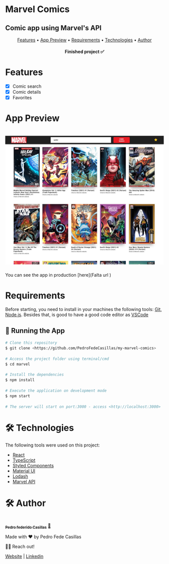 # Marvel Comics

## Comic app using Marvel's API

<p align="center">
 <a href="#features">Features</a> •
 <a href="#demo">App Preview</a> •
 <a href="#requirements">Requirements</a> •
 <a href="#technologies">Technologies</a> • 
 <a href="#author">Author</a>
</p>

<h4 align="center"> 
	Finished project ✅
</h4>

<h1 id="features">Features</h1>

- [x] Comic search
- [x] Comic details
- [x] Favorites

<h1 id="demo">App Preview</h1>

<h1 align="center">
  <img alt="Marvel's Comic Search" title="#MarvelsComicSearch" src="./src/assets/images/marvel_preview.jpeg" />
</h1>

You can see the app in production [here](Falta url )

<h1 id="requirements">Requirements</h1>

Before starting, you need to install in your machines the following tools:
[Git](https://git-scm.com), [Node.js](https://nodejs.org/en/).
Besides that, is good to have a good code editor as [VSCode](https://code.visualstudio.com/)

## 🎲 Running the App

```bash
# Clone this repository
$ git clone <https://github.com/PedroFedeCasillas/my-marvel-comics>

# Access the project folder using terminal/cmd
$ cd marvel

# Install the dependencies
$ npm install

# Execute the application on development mode
$ npm start

# The server will start on port:3000 - access <http://localhost:3000>
```

<h1 id="technologies">🛠 Technologies</h1>

The following tools were used on this project:

- [React](https://pt-br.reactjs.org/)
- [TypeScript](https://www.typescriptlang.org/)
- [Styled Components](https://styled-components.com/)
- [Material UI](https://mui.com/)
- [Lodash](https://lodash.com/)
- [Marvel API](https://developer.marvel.com/documentation/generalinfo)

<h1 id="author">🛠 Author</h1>

<a href="https://github.com/leandronunesdev">
 <img style="border-radius: 50%;" src="https://avatars.githubusercontent.com/u/74103741?s=400&v=4" width="100px;" alt=""/>
 <br />
 <sub><b>Pedro federido Casillas</b></sub></a> <a href="https://github.com/PedroFedeCasillas" title="Pedro Fede">🚀</a>

Made with ❤️ by Pedro Fede Casillas

👋🏽 Reach out!

<a href="https://pedrofedecasillas-website.netlify.app/">Website<a> |
<a href="https://www.linkedin.com/in/pedro-fede-casillas-dev/">Linkedin<a> 
